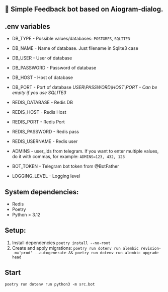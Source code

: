 
## 🤖 Simple Feedback bot based on Aiogram-dialog. 


## .env variables 

- DB_TYPE - Possible values/databases: `POSTGRES`, `SQLITE3`
- DB_NAME - Name of database. Just filename in Sqlite3 case
- DB_USER - User of database
- DB_PASSWORD - Password of database
- DB_HOST - Host of database
- DB_PORT - Port of database
*USER\PASSWORD\HOST\PORT - Can be empty if you use SQLITE3*
- REDIS_DATABASE - Redis DB
- REDIS_HOST - Redis Host
- REDIS_PORT - Redis Port
- REDIS_PASSWORD - Redis pass
- REDIS_USERNAME - Redis user

- ADMINS - user_ids from telegram. If you want to enter multiple values, do it with commas, for example:
`ADMINS=123, 432, 123`

- BOT_TOKEN - Telegram bot token from @BotFather

- LOGGING_LEVEL - Logging level
## System dependencies:
- Redis
- Poetry
- Python > 3.12
## Setup:
1. Install dependencies
`poetry install --no-root`
2. Create and apply migrations:
`poetry run dotenv run alembic revision--m='prod' --autogenerate && poetry run dotenv run alembic upgrade head`
## Start

`poetry run dotenv run python3 -m src.bot`